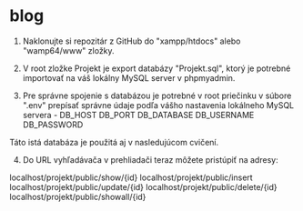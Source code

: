 # blog

1. Naklonujte si repozitár z GitHub do "xampp/htdocs" alebo "wamp64/www" zložky.

2. V root zložke Projekt je export databázy "Projekt.sql", ktorý je potrebné importovať na váš lokálny MySQL server v phpmyadmin.

3. Pre správne spojenie s databázou je potrebné v root priečinku v súbore ".env" prepísať správne údaje podľa vášho nastavenia lokálneho MySQL servera - 
DB_HOST
DB_PORT
DB_DATABASE
DB_USERNAME
DB_PASSWORD

Táto istá databáza je použitá aj v nasledujúcom cvičení.

4. Do URL vyhľadávača v prehliadači teraz môžete pristúpiť na adresy: 

localhost/projekt/public/show/{id}
localhost/projekt/public/insert
localhost/projekt/public/update/{id}
localhost/projekt/public/delete/{id}
localhost/projekt/public/showall/{id}